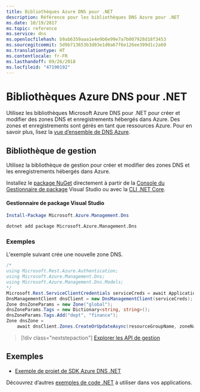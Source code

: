 ```yaml
---
title: Bibliothèques Azure DNS pour .NET
description: Référence pour les bibliothèques DNS Azure pour .NET
ms.date: 10/19/2017
ms.topic: reference
ms.service: dns
ms.openlocfilehash: b9ab6359aaa1e4e9b6e99e7a7b007928d18f3453
ms.sourcegitcommit: 5d9b713653b3d03e1d0a67f6e126ee399d1c2a60
ms.translationtype: HT
ms.contentlocale: fr-FR
ms.lasthandoff: 09/26/2018
ms.locfileid: "47190192"
---
```

# <a name="azure-dns-libraries-for-net"></a>Bibliothèques Azure DNS pour .NET

Utilisez les bibliothèques Microsoft Azure DNS pour .NET pour créer et modifier des zones DNS et enregistrements hébergés dans Azure. Des zones et enregistrements sont gérés en tant que ressources Azure. Pour en savoir plus, lisez la [vue d’ensemble de DNS Azure](/azure/dns/dns-overview).

## <a name="management-library"></a>Bibliothèque de gestion

Utilisez la bibliothèque de gestion pour créer et modifier des zones DNS et les enregistrements hébergés dans Azure.

Installez le [package NuGet](https://www.nuget.org/packages/Microsoft.Azure.Management.Dns) directement à partir de la [Console du Gestionnaire de package][PackageManager] Visual Studio ou avec la [CLI .NET Core][DotNetCLI].

#### <a name="visual-studio-package-manager"></a>Gestionnaire de package Visual Studio

```powershell
Install-Package Microsoft.Azure.Management.Dns
```

```bash
dotnet add package Microsoft.Azure.Management.Dns
```

### <a name="example"></a>Exemples

L'exemple suivant crée une nouvelle zone DNS.

```csharp
/*
using Microsoft.Rest.Azure.Authentication;
using Microsoft.Azure.Management.Dns;
using Microsoft.Azure.Management.Dns.Models;
*/
Microsoft.Rest.ServiceClientCredentials serviceCreds = await ApplicationTokenProvider.LoginSilentAsync(tenantId, clientId, secret);
DnsManagementClient dnsClient = new DnsManagementClient(serviceCreds);            
Zone dnsZoneParams = new Zone("global");
dnsZoneParams.Tags = new Dictionary<string, string>();
dnsZoneParams.Tags.Add("dept", "finance");
Zone dnsZone =
    await dnsClient.Zones.CreateOrUpdateAsync(resourceGroupName, zoneName, dnsZoneParams, null, "*");
```

> [!div class="nextstepaction"]
> [Explorer les API de gestion](/dotnet/api/overview/azure/dns/management)

## <a name="samples"></a>Exemples

* [Exemple de projet de SDK Azure DNS .NET](https://www.microsoft.com/download/details.aspx?id=47268)

Découvrez d’autres [exemples de code .NET](https://azure.microsoft.com/resources/samples/?platform=dotnet) à utiliser dans vos applications.

[PackageManager]: https://docs.microsoft.com/nuget/tools/package-manager-console
[DotNetCLI]: https://docs.microsoft.com/dotnet/core/tools/dotnet-add-package
